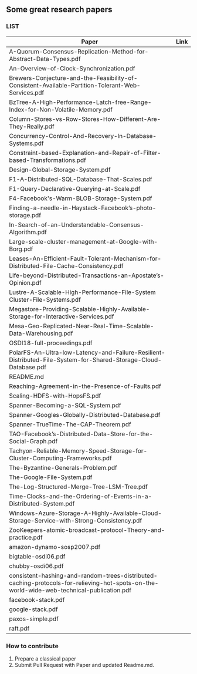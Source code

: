 ## Some great research papers

### LIST
|Paper|Link|
| --- | --- |
|A-Quorum-Consensus-Replication-Method-for-Abstract-Data-Types.pdf| 
|An-Overview-of-Clock-Synchronization.pdf| 
|Brewers-Conjecture-and-the-Feasibility-of-Consistent-Available-Partition-Tolerant-Web-Services.pdf| 
|BzTree-A-High-Performance-Latch-free-Range-Index-for-Non-Volatile-Memory.pdf| 
|Column-Stores-vs-Row-Stores-How-Different-Are-They-Really.pdf| 
|Concurrency-Control-And-Recovery-In-Database-Systems.pdf| 
|Constraint-based-Explanation-and-Repair-of-Filter-based-Transformations.pdf| 
|Design-Global-Storage-System.pdf| 
|F1-A-Distributed-SQL-Database-That-Scales.pdf| 
|F1-Query-Declarative-Querying-at-Scale.pdf| 
|F4-Facebook's-Warm-BLOB-Storage-System.pdf| 
|Finding-a-needle-in-Haystack-Facebook’s-photo-storage.pdf| 
|In-Search-of-an-Understandable-Consensus-Algorithm.pdf| 
|Large-scale-cluster-management-at-Google-with-Borg.pdf| 
|Leases-An-Efficient-Fault-Tolerant-Mechanism-for-Distributed-File-Cache-Consistency.pdf| 
|Life-beyond-Distributed-Transactions-an-Apostate’s-Opinion.pdf| 
|Lustre-A-Scalable-High-Performance-File-System Cluster-File-Systems.pdf| 
|Megastore-Providing-Scalable-Highly-Available-Storage-for-Interactive-Services.pdf| 
|Mesa-Geo-Replicated-Near-Real-Time-Scalable-Data-Warehousing.pdf| 
|OSDI18-full-proceedings.pdf| 
|PolarFS-An-Ultra-low-Latency-and-Failure-Resilient-Distributed-File-System-for-Shared-Storage-Cloud-Database.pdf| 
|README.md| 
|Reaching-Agreement-in-the-Presence-of-Faults.pdf| 
|Scaling-HDFS-with-HopsFS.pdf| 
|Spanner-Becoming-a-SQL-System.pdf| 
|Spanner-Googles-Globally-Distributed-Database.pdf| 
|Spanner-TrueTime-The-CAP-Theorem.pdf| 
|TAO-Facebook’s-Distributed-Data-Store-for-the-Social-Graph.pdf| 
|Tachyon-Reliable-Memory-Speed-Storage-for-Cluster-Computing-Frameworks.pdf| 
|The-Byzantine-Generals-Problem.pdf| 
|The-Google-File-System.pdf| 
|The-Log-Structured-Merge-Tree-LSM-Tree.pdf| 
|Time-Clocks-and-the-Ordering-of-Events-in-a-Distributed-System.pdf| 
|Windows-Azure-Storage-A-Highly-Available-Cloud-Storage-Service-with-Strong-Consistency.pdf| 
|ZooKeepers-atomic-broadcast-protocol-Theory-and-practice.pdf| 
|amazon-dynamo-sosp2007.pdf| 
|bigtable-osdi06.pdf| 
|chubby-osdi06.pdf| 
|consistent-hashing-and-random-trees-distributed-caching-protocols-for-relieving-hot-spots-on-the-world-wide-web-technical-publication.pdf| 
|facebook-stack.pdf| 
|google-stack.pdf| 
|paxos-simple.pdf| 
|raft.pdf| 

### How to contribute
1. Prepare a classical paper
2. Submit Pull Request with Paper and updated Readme.md.
